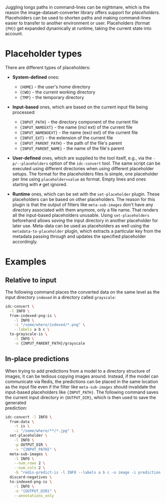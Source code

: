 Juggling longs paths in command-lines can be nightmare, which is the reason
the image-dataset-converter library offers support for *placeholders*. 
Placeholders can be used to shorten paths and making command-lines easier
to transfer to another environment or user. Placeholders (format `{PH}`) 
get expanded dynamically at runtime, taking the current state into account.

# Placeholder types

There are different types of placeholders:

* **System-defined** ones: 

    * `{HOME}` - the user's home directory
    * `{CWD}` - the current working directory
    * `{TMP}` - the temporary directory

* **Input-based** ones, which are based on the current input file being processed:

    * `{INPUT_PATH}` - the directory component of the current file
    * `{INPUT_NAMEEXT}` - the name (incl ext) of the current file
    * `{INPUT_NAMENOEXT}` - the name (excl ext) of the current file
    * `{INPUT_EXT}` - the extension of the current file
    * `{INPUT_PARENT_PATH}` - the path of the file's parent
    * `{INPUT_PARENT_NAME}` - the name of the file's parent

* **User-defined** ones, which are supplied to the tool itself, e.g., via the
  `-p/--placeholders` option of the `idc-convert` tool. The same script can
  be executed using different directories when using different placeholder 
  setups. The format for the placeholders files is simple, one placeholder
  per line using `placeholder=value` as format. Empty lines and ones starting 
  with `#` get ignored.

* **Runtime** ones, which can be set with the `set-placeholder` plugin.
  These placeholders can be based on other placeholders. The reason for this
  plugin is that the output of filters like `meta-sub-images` don't have any
  directory associated with them anymore, only a file name. That renders all
  the input-based placeholders unusable. Using `set-placeholders` beforehand
  allows *saving* the input directory in another placeholder for later use.
  Meta-data can be used as placeholders as well using the `metadata-to-placeholder`
  plugin, which extracts a particular key from the metadata passing through
  and updates the specified placeholder accordingly.


# Examples

## Relative to input

The following command places the converted data on the same level as the
input directory `indexed` in a directory called `grayscale`:

```bash
idc-convert \
  -l INFO \
  from-indexed-png-is \
    -l INFO \
    -i "/some/where/indexed/*.png" \
    --labels a b c \
  to-grayscale-is \
    -l INFO \
    -o {INPUT_PARENT_PATH}/grayscale
```

## In-place predictions

When trying to add predictions from a model to a directory structure of images,
it can be tedious copying images around. Instead, if the model can communicate
via Redis, the predictions can be placed in the same location as the input
file even if the filter like `meta-sub-images` should invalidate the input-based
placeholders like `{INPUT_PATH}`. The following command saves the current
input directory in `{OUTPUT_DIR}`, which is then used to save the generated\
prediction:

```bash
idc-convert -l INFO \
  from-data \
    -t is \
    -i "/some/where/**/*.jpg" \
  set-placeholder \
    -l INFO \
    -p OUTPUT_DIR \
    -v "{INPUT_PATH}" \
  meta-sub-images \
    -l INFO \
    --num_rows 2 \
    --num_cols 2 \
    -b "redis-predict-is -l INFO --labels a b c -o image -i prediction -t 10" \
  discard-negatives \
  to-indexed-png-is \
    -l INFO \
    -o "{OUTPUT_DIR}" \
    --annotations_only
```

